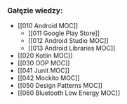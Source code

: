 ### Gałęzie wiedzy:

- [[010 Android MOC]]
	- [[011 Google Play Store]]
	- [[012 Android Studio MOC]]
	- [[013 Android Libraries MOC]]
- [[020 Kotlin MOC]]
- [[030 OOP MOC]]
- [[041 Junit MOC]]
- [[042 Mockito MOC]]
- [[050 Design Patterns MOC]]
- [[060 Bluetooth Low Energy MOC]]
